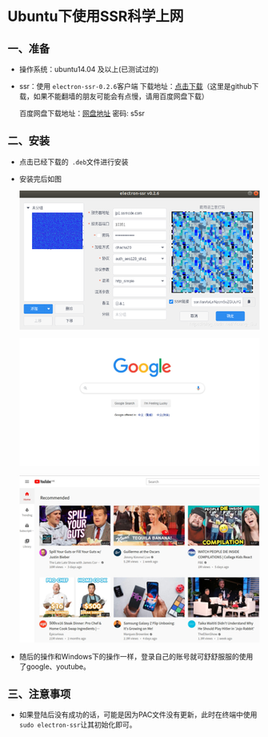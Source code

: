 # Ubuntu下使用SSR科学上网

## 一、准备

- 操作系统：ubuntu14.04 及以上(已测试过的)

- ssr：使用 ```electron-ssr-0.2.6```客户端
  下载地址：[点击下载](https://github.com/youngsw/ssr_Ubuntu)（这里是github下载，如果不能翻墙的朋友可能会有点慢，请用百度网盘下载）
  
  百度网盘下载地址：[网盘地址](https://pan.baidu.com/s/1u56oUV37RYi7CtaCSV9O7Q)  密码: s5sr

## 二、安装

- 点击已经下载的` .deb`文件进行安装
- 安装完后如图

  ![1](img/1.png)
  
  ![2](img/2.jpg)
  
  ![3](img/3.jpg)
- 随后的操作和Windows下的操作一样，登录自己的账号就可舒舒服服的使用了google、youtube。

## 三、注意事项

- 如果登陆后没有成功的话，可能是因为PAC文件没有更新，此时在终端中使用```sudo electron-ssr```让其初始化即可。 
